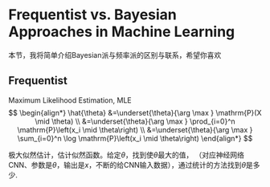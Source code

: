 # Frequentist vs. Bayesian Approaches in Machine Learning
本节，我将简单介绍Bayesian派与频率派的区别与联系，希望你喜欢

## Frequentist
Maximum Likelihood Estimation, MLE
$$
\begin{align*}
\hat{\theta} &=\underset{\theta}{\arg \max } \mathrm{P}(X \mid \theta) \\
    &=\underset{\theta}{\arg \max } \prod_{i=0}^n \mathrm{P}\left(x_i \mid \theta\right) \\
    &=\underset{\theta}{\arg \max } \sum_{i=0}^n \log \mathrm{P}\left(x_i \mid \theta\right)
\end{align*}
$$

极大似然估计，估计似然函数。给定$\theta$，找到使$\theta$最大的值， （对应神经网络CNN、参数是$\theta$，输出是$x$，不断的给CNN输入数据），通过统计的方法找到$\theta$是多少.
